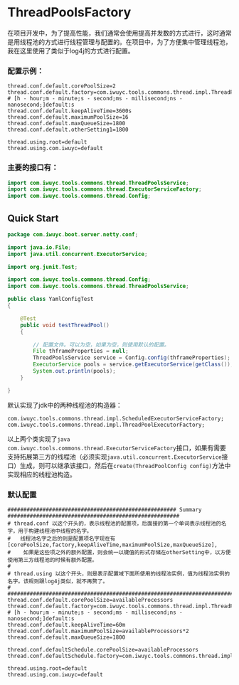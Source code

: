 # ThreadPoolsFactory

在项目开发中，为了提高性能，我们通常会使用提高并发数的方式进行，这时通常是用线程池的方式进行线程管理与配置的。在项目中，为了方便集中管理线程池，我在这里使用了类似于log4j的方式进行配置。
### 配置示例：
```properties
thread.conf.default.corePoolSize=2
thread.conf.default.factory=com.iwuyc.tools.commons.thread.impl.ThreadPoolExecutorFactory
# [h - hour;m - minute;s - second;ms - millisecond;ns - nanosecond;]default:s
thread.conf.default.keepAliveTime=3600s
thread.conf.default.maximumPoolSize=16
thread.conf.default.maxQueueSize=1800
thread.conf.default.otherSetting1=1800

thread.using.root=default
thread.using.com.iwuyc=default
```
### 主要的接口有：
```java
import com.iwuyc.tools.commons.thread.ThreadPoolsService;
import com.iwuyc.tools.commons.thread.ExecutorServiceFactory;
import com.iwuyc.tools.commons.thread.Config;

```

## Quick Start
```java
package com.iwuyc.boot.server.netty.conf;

import java.io.File;
import java.util.concurrent.ExecutorService;

import org.junit.Test;

import com.iwuyc.tools.commons.thread.Config;
import com.iwuyc.tools.commons.thread.ThreadPoolsService;

public class YamlConfigTest
{

    @Test
    public void testThreadPool()
    {

        // 配置文件。可以为空，如果为空，则使用默认的配置。
        File thframeProperties = null;
        ThreadPoolsService service = Config.config(thframeProperties);
        ExecutorService pools = service.getExecutorService(getClass());
        System.out.println(pools);
    }

}

```
默认实现了jdk中的两种线程池的构造器：
```
com.iwuyc.tools.commons.thread.impl.ScheduledExecutorServiceFactory;
com.iwuyc.tools.commons.thread.impl.ThreadPoolExecutorFactory;
```
以上两个类实现了```java com.iwuyc.tools.commons.thread.ExecutorServiceFactory```接口，如果有需要支持拓展第三方的线程池（必须实现```java.util.concurrent.ExecutorService```接口）生成，则可以继承该接口，然后在```create(ThreadPoolConfig config)```方法中实现相应的线程池构造。


### 默认配置
```properties
##################################################### Summary ######################################################
# thread.conf 以这个开头的，表示线程池的配置项，后面接的第一个单词表示线程池的名字，用于构建线程池中线程的名字。            
#   线程池名字之后的则是配置项名字现在有[corePoolSize,factory,keepAliveTime,maximumPoolSize,maxQueueSize],            
#    如果是这些项之外的额外配置，则会统一以键值的形式存储在otherSetting中，以方便使用第三方线程池的时候有额外配置。         
#                                                                                                                  
# thread.using 以这个开头，则是表示配置域下面所使用的线程池实例，值为线程池实例的名字。该规则跟log4j类似，就不再赘了。      
#                      
####################################################################################################################
thread.conf.default.corePoolSize=availableProcessors
thread.conf.default.factory=com.iwuyc.tools.commons.thread.impl.ThreadPoolExecutorFactory
# [h - hour;m - minute;s - second;ms - millisecond;ns - nanosecond;]default:s
thread.conf.default.keepAliveTime=60m
thread.conf.default.maximumPoolSize=availableProcessors*2
thread.conf.default.maxQueueSize=1800

thread.conf.defaultSchedule.corePoolSize=availableProcessors
thread.conf.defaultSchedule.factory=com.iwuyc.tools.commons.thread.impl.ScheduledExecutorServiceFactory

thread.using.root=default
thread.using.com.iwuyc=default
```

